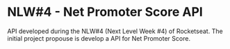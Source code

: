 # NLW#4 - Net Promoter Score API

API developed during the NLW#4 (Next Level Week #4) of Rocketseat. The initial project propouse is develop a API for Net Promoter Score.